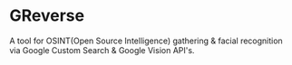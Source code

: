 # GReverse
A tool for OSINT(Open Source Intelligence) gathering &amp; facial recognition via Google Custom Search &amp; Google Vision API's.
